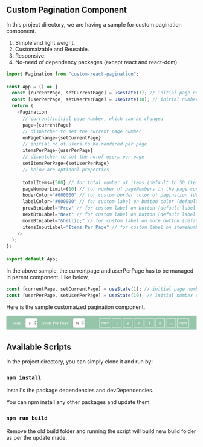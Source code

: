 ## Custom Pagination Component

In this project directory, we are having a sample for custom pagination component.

1. Simple and light weight.
1. Customaizable and Reusable.
1. Responsive.
1. No-need of dependency packages (except react and react-dom)

```javascript
import Pagination from "custom-react-pagination";

const App = () => {
  const [currentPage, setCurrentPage] = useState(1); // initial page number to start.
  const [userPerPage, setUserPerPage] = useState(10); // initial number of users per page to start.
  return (
    <Pagination
      // current/initial page number, which can be changed
      page={currentPage}
      // dispatcher to set the current page number
      onPageChange={setCurrentPage}
      // initial no.of users to be rendered per page
      itemsPerPage={userPerPage}
      // dispatcher to set the no.of users per page
      setItemsPerPage={setUserPerPage}
      // below are optional properties

      totalItems={500} // for total number of items (default to 50 items)
      pageNumberLimit={10} // for number of pageNumbers in the page controller (default to 5 page numbers)
      boderColor="#000000" // for custom border color of pagination (default color "#fff" which is white color)
      labelColor="#000000" // for custom label on button color (default color "#fff" which is white color)
      prevBtnLabel="Prev" // for custom label on button (default label "Prev")
      nextBtnLabel="Next" // for custom label on button (default label "Next")
      moreBtnLabel="&hellip;" // for custom label on more button (default label "&hellip;" which is "..." )
      itemsInputLabel="Items Per Page" // for custom label on itemsNumber input field (default label "Items Per Page")
    />
  );
};

export default App;
```

In the above sample, the currentpage and userPerPage has to be managed in parent component. Like below,

```javascript
const [currentPage, setCurrentPage] = useState(1); // initial page number to start.
const [userPerPage, setUserPerPage] = useState(10); // initial number of users per page to start.
```

Here is the sample customaized pagination component.

![Sample Image](/sample-pagination.png)

## Available Scripts

In the project directory, you can simply clone it and run by:

### `npm install`

Install's the package dependencies and devDependencies.

You can npm install any other packages and update them.

### `npm run build`

Remove the old build folder and running the script will build new build folder as per the update made.
